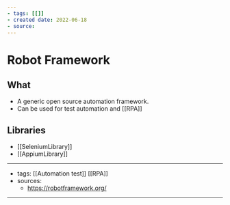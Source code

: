 ```yaml
---
- tags: [[]]
- created date: 2022-06-18
- source: 
---
```


# Robot Framework
## What
- A generic open source automation framework. 
- Can be used for test automation and [[RPA]]

## Libraries
- [[SeleniumLibrary]]
- [[AppiumLibrary]]

---
- tags: [[Automation test]] [[RPA]]
- sources:
	-  https://robotframework.org/
---